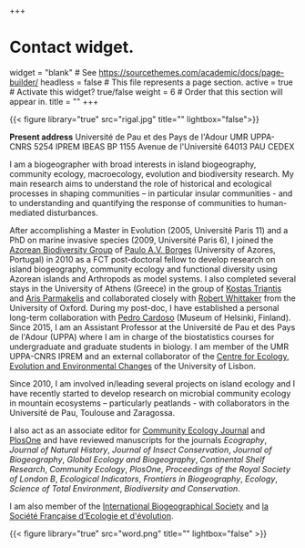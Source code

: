 +++
# Contact widget.
widget = "blank"  # See https://sourcethemes.com/academic/docs/page-builder/
headless = false  # This file represents a page section.
active = true  # Activate this widget? true/false
weight = 6  # Order that this section will appear in.
title = ""
+++

{{< figure library="true" src="rigal.jpg" title="" lightbox="false">}}

**Present address**
Université de Pau et des Pays de l'Adour
UMR UPPA-CNRS 5254 IPREM
IBEAS BP 1155 Avenue de l'Université 
64013 PAU CEDEX

I am a biogeographer with broad interests in island biogeography, community ecology, macroecology, evolution and biodiversity research. My main research aims to understand the role of historical and ecological processes in shaping communities – in particular insular communities - and to understanding and quantifying the response of communities to human-mediated disturbances.

After accomplishing a Master in Evolution (2005, Université Paris 11) and a PhD on marine invasive species (2009, Université Paris 6), I joined the [Azorean Biodiversity Group](http://gba.uac.pt) of [Paulo A.V. Borges](http://gba.uac.pt/member/paulo-a-v-borges) (University of Azores, Portugal) in 2010 as a FCT post-doctoral fellow to develop research on island biogeography, community ecology and functional diversity using Azorean islands and Arthropods as model systems. I also completed several stays in the University of Athens (Greece) in the group of [Kostas Triantis](https://kostastriantis.wordpress.com) and [Aris Parmakelis](https://sites.google.com/site/uameco/home) and collaborated closely with [Robert Whittaker](https://www.geog.ox.ac.uk/staff/rwhittaker.html) from the University of Oxford. During my post-doc, I have established a personal long-term collaboration with [Pedro Cardoso](http://biodiversityresearch.org) (Museum of Helsinki, Finland). Since 2015, I am an Assistant Professor at the Université de Pau et des Pays de l'Adour (UPPA) where I am in charge of the biostatistics courses for undergraduate and graduate students in biology. I am member of the UMR UPPA-CNRS IPREM and an external collaborator of the [Centre for Ecology, Evolution and Environmental Changes](https://ce3c.ciencias.ulisboa.pt) of the University of Lisbon.

Since 2010, I am involved in/leading several projects on island ecology and I have recently started to develop research on microbial community ecology in mountain ecosystems – particularly peatlands - with collaborators in the Université de Pau, Toulouse and Zaragossa.



I also act as an associate editor for [Community Ecology Journal](https://www.springer.com/journal/42974?gclid=CjwKCAjwwYP2BRBGEiwAkoBpAiMDLtfF02NfwwHAN0LQV29fHmzH9V78VvYw9jVaIW4owpbzzpB64BoCvH8QAvD_BwE) and [PlosOne](https://plosone.org) and have reviewed manuscripts for the journals _Ecography_, _Journal of Natural History_, _Journal of Insect Conservation_, _Journal of Biogeography_, _Global Ecology and Biogeography_, _Continental Shelf Research_, _Community Ecology_, _PlosOne_, _Proceedings of the Royal Society of London B_, _Ecological Indicators_, _Frontiers in Biogeography_, _Ecology_, _Science of Total Environment_, _Biodiversity and Conservation_.


I am also member of the [International Biogeographical Society](https://www.biogeography.org) and [la Société Française d’Ecologie et d'évolution](https://www.sfecologie.org).

{{< figure library="true" src="word.png" title="" lightbox="false" >}}
